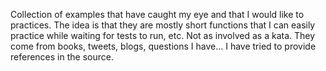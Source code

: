 Collection of examples that have caught my eye and that I would like to practices.  The idea is that they are mostly 
short functions that I can easily practice while waiting for tests to run, etc.  Not as involved as a kata.
They come from books, tweets, blogs, questions I have...  I have tried to provide references in the source.
